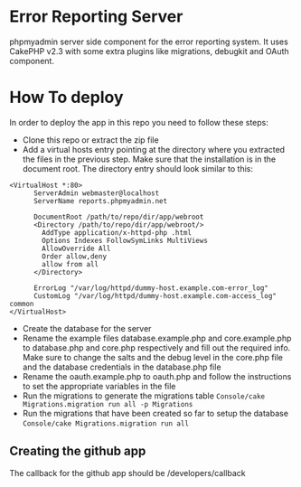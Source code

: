 Error Reporting Server
======================

phpmyadmin server side component for the error reporting system. It uses CakePHP v2.3 with some extra plugins like migrations, debugkit and OAuth component.

# How To deploy #

In order to deploy the app in this repo you need to follow these steps:
- Clone this repo or extract the zip file
- Add a virtual hosts entry pointing at the directory where you extracted the files in the previous step. Make sure that the installation is in the document root. The directory entry should look similar to this:
```
<VirtualHost *:80>
      ServerAdmin webmaster@localhost
      ServerName reports.phpmyadmin.net

      DocumentRoot /path/to/repo/dir/app/webroot
      <Directory /path/to/repo/dir/app/webroot/>
        AddType application/x-httpd-php .html
        Options Indexes FollowSymLinks MultiViews
        AllowOverride All
        Order allow,deny
        allow from all
      </Directory>

      ErrorLog "/var/log/httpd/dummy-host.example.com-error_log"
      CustomLog "/var/log/httpd/dummy-host.example.com-access_log" common
</VirtualHost>
```
- Create the database for the server
- Rename the example files database.example.php and core.example.php to database.php and core.php respectively and fill out the required info. Make sure to change the salts and the debug level in the core.php file and the database credentials in the database.php file
- Rename the oauth.example.php to oauth.php and follow the instructions to set the appropriate variables in the file
- Run the migrations to generate the migrations table `Console/cake Migrations.migration run all -p Migrations`
- Run the migrations that have been created so far to setup the database `Console/cake Migrations.migration run all`

## Creating the github app ##
The callback for the github app should be /developers/callback
